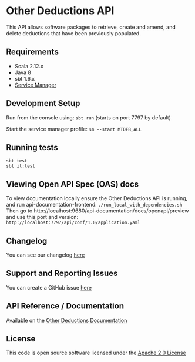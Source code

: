 Other Deductions API
========================
This API allows software packages to retrieve, create and amend, and delete deductions that have been previously
populated.

## Requirements

- Scala 2.12.x
- Java 8
- sbt 1.6.x
- [Service Manager](https://github.com/hmrc/service-manager)

## Development Setup

Run from the console using: `sbt run` (starts on port 7797 by default)

Start the service manager profile: `sm --start MTDFB_ALL`

## Running tests

```
sbt test
sbt it:test
```

## Viewing Open API Spec (OAS) docs

To view documentation locally ensure the Other Deductions API is running, and run api-documentation-frontend:
`./run_local_with_dependencies.sh`
Then go to http://localhost:9680/api-documentation/docs/openapi/preview and use this port and version:
`http://localhost:7797/api/conf/1.0/application.yaml`

## Changelog

You can see our changelog [here](https://github.com/hmrc/income-tax-mtd-changelog/wiki)

## Support and Reporting Issues

You can create a GitHub issue [here](https://github.com/hmrc/income-tax-mtd-changelog/issues)

## API Reference / Documentation

Available on
the [Other Deductions Documentation](https://developer.service.hmrc.gov.uk/api-documentation/docs/api/service/other-deductions-api/1.0)

## License

This code is open source software licensed under
the [Apache 2.0 License](http://www.apache.org/licenses/LICENSE-2.0.html)

